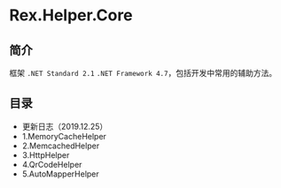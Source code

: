 # Rex.Helper.Core

## 简介
框架 `.NET Standard 2.1` `.NET Framework 4.7`，包括开发中常用的辅助方法。

## 目录
* 更新日志（2019.12.25）
* 1.MemoryCacheHelper
* 2.MemcachedHelper
* 3.HttpHelper
* 4.QrCodeHelper
* 5.AutoMapperHelper
